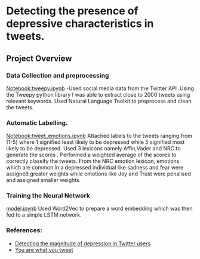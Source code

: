 #   Detecting the presence of depressive characteristics in tweets.

## Project Overview
### Data Collection and preprocessing
[Notebook:tweepy.ipynb](tweepy.ipynb)
-Used social media data from the Twitter API .Using the Tweepy python library I was able to extract close to 2000 tweets using relevant keywords.
Used Natural Language Toolkit to preprocess and clean the tweets.

### Automatic Labelling.
[Notebook:tweet_emotions.ipynb](tweet_emotions.ipynb)
Attached labels to the tweets ranging from (1-5) where 1 signified least likely to be depressed while 5 signified most likely to be depressed.
Used 3 lexicons namely Affin,Vader and NRC to generate the scores .
Performed a weighted average of the scores to correctly classify the tweets.
From the NRC emotion lexicon, emotions which are common in a depressed individual like sadness and fear were assigned greater weights 
while emotions like Joy and Trust were penalised and assigned smaller weights.

### Training the Neural Network 
[model.ipynb](model1.ipynb)
Used Word2Vec to prepare a word embedding which was then fed to a simple LSTM network.

### References:
- [Detecting the magnitude of depression in Twitter users](https://core.ac.uk/download/pdf/329117896.pdf-)
- [You are what you tweet](https://towardsdatascience.com/you-are-what-you-tweet-7e23fb84f4ed)

